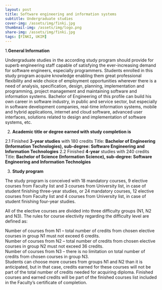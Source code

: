 ```yaml
---
layout: post
title: Software engineering and information systems
subtitle: Undergraduate studies
cover-img: /assets/img/finki.jpg
thumbnail-img: /assets/img/logo.png
share-img: /assets/img/finki.jpg
tags: [FINKI, UKIM]
---
```


1.**General Information**

Undergraduate studies in the according study program should provide for superb engineering staff capable of satisfying the ever-increasing demand for software engineers, especially programmers. Students enrolled in this study program acquire knowledge enabling them great professional flexibility and wide choice of employment opportunities wherever there is a need of analysis, specification, design, planning, implementation and programming, project management and maintaining software and information systems. Bachelor of Engineering of this profile can build his own career in software industry, in public and service sector, but especially in software development companies, real-time information systems, mobile and hybrid applications, internet and cloud software, advanced user interfaces, solutions related to design and implementation of software systems, etc.  

2. **Academic title or degree earned with study completion is**

2.1 Finished **3-year studies** with 180 credits​
Title: **Bachelor of Engineering (Information Technologies), sub-degree: Software Engineering and Information Technologies**
2.2 Finished **4-year** studies with 240 credits
Title: **Bachelor of Science (Information Science), sub-degree: Software Engineering and Information Technolgies**

 

3. **Study program**

The study program is conceived with 18 mandatory courses, 9 elective courses from Faculty list and 3 courses from University list, in case of student finishing three-year studies, or 24 mandatory courses, 12 elective courses from Faculty list and 4 courses from University list, in case of student finishing four-year studies.

All of the elective courses are divided into three difficulty groups (N1, N2 and N3). The rules for course electivity regarding the difficulty level are defined as:

Number of courses from N1 – total number of credits from chosen elective courses in group N1 must not exceed 6 credits.  
Number of courses from N2 – total number of credits from chosen elective courses in group N2 must not exceed 36 credits.  
Number of courses from N3 – there is no limitation on total number of credits from chosen courses in group N3.   
Students can choose more courses from groups N1 and N2 than it is anticipated, but in that case, credits earned for these courses will not be part of the total number of credits needed for acquiring diploma. Finished courses and earned credits will be part of the finished courses list included in the Faculty’s certificate of completion.
